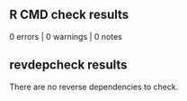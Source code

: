 ## R CMD check results

0 errors | 0 warnings | 0 notes

## revdepcheck results

There are no reverse dependencies to check.
